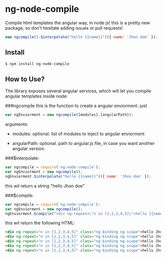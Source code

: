 # ng-node-compile

Compile html templates the angular way, in node js!
this is a pretty new package, so don't hesitate adding issues or pull requests!

```js
new ngcompile().$interpolate("hello {{name}}")({ name: 'Jhon doe' });
```

## Install

```bash
$ npm install ng-node-compile
```

## How to Use?
The library exposes several angular services, which will let you compile angular templates inside node:

###ngcompile
this is the function to create a angular enviorment. just
```js
var ngEnviorment = new ngcompile([modules],[angularPath]);
```

arguments:

* modules: optional. list of modules to inject to angular enviorment

* angularPath: optional. path to angular.js file, in case you want another angular version.


###$interpolate:

```js
var ngcompile = require('ng-node-compile');
var ngEnviorment = new ngcompile();
ngEnviorment.$interpolate("hello {{name}}")({ name: 'Jhon doe' });
```

this wil return a string "hello Jhon doe"

###$compile:

```js
var ngcompile = require('ng-node-compile');
var ngEnviorment = new ngcompile();
ngEnviorment.$compile("<div ng-repeat=\"n in [1,2,3,4,5]\">hello {{name}} {{n}}</div>")({ name: 'Jhon doe' });
```

this wil return the following HTML:

```html
<div ng-repeat="n in [1,2,3,4,5]" class="ng-binding ng-scope">hello Jhon doe 1</div>
<div ng-repeat="n in [1,2,3,4,5]" class="ng-binding ng-scope">hello Jhon doe 2</div>
<div ng-repeat="n in [1,2,3,4,5]" class="ng-binding ng-scope">hello Jhon doe 3</div>
<div ng-repeat="n in [1,2,3,4,5]" class="ng-binding ng-scope">hello Jhon doe 4</div>
<div ng-repeat="n in [1,2,3,4,5]" class="ng-binding ng-scope">hello Jhon doe 5</div>
```
